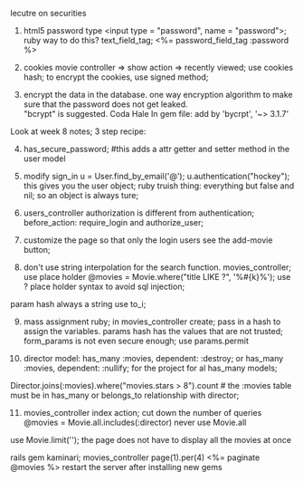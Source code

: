 lecutre on securities
1. html5 password type <input type = "password", name = "password">;
   ruby way to do this? text_field_tag;
   <%= password_field_tag :password %>
2. cookies movie controller => show action => recently viewed;
  use cookies hash; to encrypt the cookies, use signed method;

3. encrypt the data in the database.
   one way encryption algorithm to make sure that the password does not get leaked.  
   "bcrypt" is suggested. Coda Hale
   In gem file: add by 'bycrpt', '~> 3.1.7'

Look at week 8 notes; 3 step recipe:

4. has_secure_password; #this adds a attr getter and setter method in the user model

5. modify sign_in
  u = User.find_by_email('@');
  u.authentication("hockey"); this gives you the user object; ruby truish thing: everything but false and nil;
  so an object is always ture;

6. users_controller
  authorization is different from authentication;
  before_action: require_login and authorize_user;

7. customize the page so that only the login users see the add-movie button;

8. don't use string interpolation for the search function. movies_controller;
  use place holder @movies = Movie.where("title LIKE ?", '%#{k}%');
  use ? place holder syntax to avoid sql injection;

  param hash always a string use to_i;

9. mass assignment ruby; in movies_controller create;
   pass in a hash to assign the variables.
   params hash has the values that are not trusted;
   form_params is not even secure enough;
   use params.permit

10. director model:
  has_many :movies, dependent: :destroy;
  or has_many :movies, dependent: :nullify; for the project for al has_many models;


Director.joins(:movies).where("movies.stars > 8").count # the :movies table must be in has_many or belongs_to relationship with director;


11. movies_controller index action;
  cut down the number of queries
  @movies = Movie.all.includes(:director)
  never use Movie.all

  use Movie.limit('');
  the page does not have to display all the movies at once

  rails gem kaminari;
  movies_controller
  page(1).per(4)
  <%= paginate @movies %>
  restart the server after installing new gems
